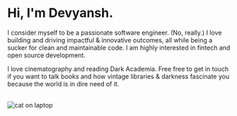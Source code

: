 # Hi, I'm Devyansh.

I consider myself to be a passionate software engineer. (No, really.) I love building and driving impactful & innovative outcomes, all while being a sucker for clean and maintainable code. I am highly interested in fintech and open source development.

I love cinematography and reading Dark Academia. Free free to get in touch if you want to talk books and how vintage libraries & darkness fascinate you because the world is in dire need of it.
<br><br>

<img src="https://media.giphy.com/media/heIX5HfWgEYlW/giphy.gif" alt="cat on laptop" >
